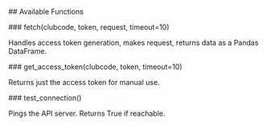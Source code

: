 \## Available Functions



\### fetch(clubcode, token, request, timeout=10)

Handles access token generation, makes request, returns data as a Pandas DataFrame.



\### get\_access\_token(clubcode, token, timeout=10)

Returns just the access token for manual use.



\### test\_connection()

Pings the API server. Returns True if reachable.

